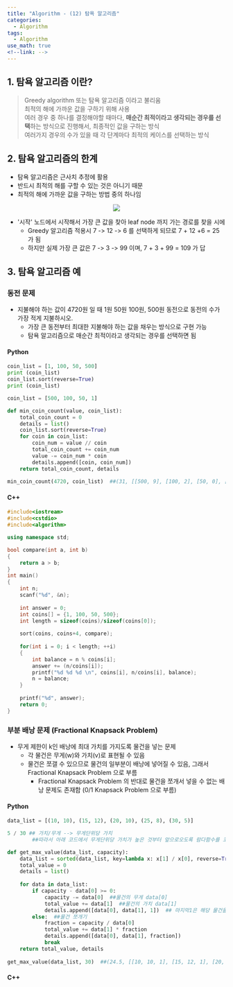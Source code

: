```yaml
---
title: "Algorithm - (12) 탐욕 알고리즘"
categories:
  - Algorithm
tags:
  - Algorithm
use_math: true
<!--link: --> 
---
```


## 1. 탐욕 알고리즘 이란?
> Greedy algorithm 또는 탐욕 알고리즘 이라고 불리움  
> 최적의 해에 가까운 값을 구하기 위해 사용  
> 여러 경우 중 하나를 결정해야할 때마다, **매순간 최적이라고 생각되는 경우를 선택**하는 방식으로 진행해서, 최종적인 값을 구하는 방식  
> 여러가지 경우의 수가 있을 때 각 단계마다 최적의 케이스를 선택하는 방식  


## 2. 탐욕 알고리즘의 한계
- 탐욕 알고리즘은 근사치 추정에 활용  
- 반드시 최적의 해를 구할 수 있는 것은 아니기 때문  
- 최적의 해에 가까운 값을 구하는 방법 중의 하나임  

<center>
	<a href="https://en.wikipedia.org/wiki/Greedy_algorithm">
		<img src="https://upload.wikimedia.org/wikipedia/commons/8/8c/Greedy-search-path-example.gif"/>
	</a>
</center>

- '시작' 노드에서 시작해서 가장 큰 값을 찾아 leaf node 까지 가는 경로를 찾을 시에
  - Greedy 알고리즘 적용시 7 -> 12 -> 6 를 선택하게 되므로 7 + 12 +6 = 25 가 됨 
  - 하지만 실제 가장 큰 값은 7 -> 3 -> 99 이며, 7 + 3 + 99 = 109 가 답



## 3. 탐욕 알고리즘 예  

### 동전 문제  
- 지불해야 하는 값이 4720원 일 때 1원 50원 100원, 500원 동전으로 동전의 수가 가장 적게 지불하시오.  
	- 가장 큰 동전부터 최대한 지불해야 하는 값을 채우는 방식으로 구현 가능  
	- 탐욕 알고리즘으로 매순간 최적이라고 생각되는 경우를 선택하면 됨  

#### Python	

```python
coin_list = [1, 100, 50, 500]
print (coin_list)
coin_list.sort(reverse=True)
print (coin_list)
```

```python
coin_list = [500, 100, 50, 1]

def min_coin_count(value, coin_list):
    total_coin_count = 0
    details = list()
    coin_list.sort(reverse=True)
    for coin in coin_list:
        coin_num = value // coin
        total_coin_count += coin_num
        value -= coin_num * coin
        details.append([coin, coin_num])
    return total_coin_count, details
	
min_coin_count(4720, coin_list)  ##(31, [[500, 9], [100, 2], [50, 0], [1, 20]])
```

#### C++

```cpp
#include<iostream>
#include<cstdio>
#include<algorithm>

using namespace std;

bool compare(int a, int b)
{
	return a > b;
}
int main()
{
	int n;
	scanf("%d", &n);
	
	int answer = 0;
	int coins[] = {1, 100, 50, 500};
	int length = sizeof(coins)/sizeof(coins[0]);
	
	sort(coins, coins+4, compare);
	
	for(int i = 0; i < length; ++i)
	{
		int balance = n % coins[i];
		answer += (n/coins[i]);
		printf("%d %d %d \n", coins[i], n/coins[i], balance);
		n = balance;
	}
	
	printf("%d", answer);
	return 0;
}
```

### 부분 배낭 문제 (Fractional Knapsack Problem)
- 무게 제한이 k인 배낭에 최대 가치를 가지도록 물건을 넣는 문제  
	- 각 물건은 무게(w)와 가치(v)로 표현될 수 있음  
	- 물건은 쪼갤 수 있으므로 물건의 일부분이 배낭에 넣어질 수 있음, 그래서 Fractional Knapsack Problem 으로 부름  
		- Fractional Knapsack Problem 의 반대로 물건을 쪼개서 넣을 수 없는 배낭 문제도 존재함 (0/1 Knapsack Problem 으로 부름)  

#### Python	

```python
data_list = [(10, 10), (15, 12), (20, 10), (25, 8), (30, 5)]
```

```python
5 / 30 ## 가치/무게 --> 무게단위당 가치
		##따라서 아래 코드에서 무게단위당 가치가 높은 것부터 앞으로오도록 람다함수를 코딩
```

```python
def get_max_value(data_list, capacity):
    data_list = sorted(data_list, key=lambda x: x[1] / x[0], reverse=True) ##reverse=True 코드 안넣으면 단위무게당 가치가 낮은것순으로 정렬
    total_value = 0
    details = list()
    
    for data in data_list:
        if capacity - data[0] >= 0:
            capacity -= data[0]  ##물건의 무게 data[0]
            total_value += data[1]  ##물건의 가치 data[1]
            details.append([data[0], data[1], 1])  ## 마지막1은 해당 물건을쪼개지않고 100프로다 넣었음을표시하는 것
        else:  ##물건 쪼개기
            fraction = capacity / data[0]
            total_value += data[1] * fraction
            details.append([data[0], data[1], fraction])
            break
    return total_value, details
	
get_max_value(data_list, 30)  ##(24.5, [[10, 10, 1], [15, 12, 1], [20, 10, 0.25]])
```

#### C++

```cpp

```




